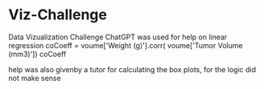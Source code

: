 # Viz-Challenge
Data Vizualization Challenge
ChatGPT was used for help on linear regression 
coCoeff = voume['Weight (g)'].corr( voume['Tumor Volume (mm3)'])
coCoeff

help was also givenby a tutor for calculating the box plots, for the logic did not make sense